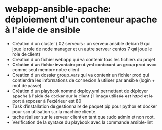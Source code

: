 # webapp-ansible-apache: déploiement d'un conteneur apache à l'aide de ansible

- Création d'un cluster ( 02 serveurs : un serveur ansible debian 9 qui joue le role de node manager et un autre serveur centos 7 qui joue le role de client)
- Creation d'un fichier webapp qui va contenir tous les fichiers du projet
- Création d'un fichier inventaire prod.yml  contenant un group prod avec comme seul membre notre client
- Creation d'un dossier group_vars qui va contenir un fichier prod qui contiendra les informations de connexion à utiliser par ansible (login + mot de passe)
- Création d'un playbook nommé deploy.yml permettant de déployer apache à l'aide de docker sur le client ( l'image utilisée est httpd et le port à exposer à l'extérieur est 80
- Task d'installation du gestionnaire de paquet pip pour python et docker pour son utlisation sur la machine cliente.
- tache réaliser sur le serveur client en tant que sudo admin et non root.
- Verification de la syntaxe du playbook avec la commande ansible-lint
